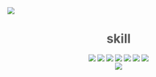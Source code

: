 <img src="https://capsule-render.vercel.app/api?type=Waving&color=78B2D1&height=200&section=header&text=Unnimm%20GitHub&fontSize=50&fontColor=ffffff&fontAlignY=40" />


<h1 align="center" style="color:#595959;">skill</h1>
<div align="center" style="grid-column:2">
<img src=https://img.shields.io/badge/HTML5-E34F26?style=for-the-badge&logo=html5&logoColor=white>
<img src=https://img.shields.io/badge/CSS-239120?&style=for-the-badge&logo=css3&logoColor=white>
<img src=https://img.shields.io/badge/JavaScript-F7DF1E?style=for-the-badge&logo=JavaScript&logoColor=white>
<img src=https://img.shields.io/badge/TypeScript-007ACC?style=for-the-badge&logo=typescript&logoColor=white>
<img src=https://img.shields.io/badge/React-20232A?style=for-the-badge&logo=react&logoColor=61DAFB>
<img src=https://img.shields.io/badge/Tailwind_CSS-38B2AC?style=for-the-badge&logo=tailwind-css&logoColor=white>
<img src=https://img.shields.io/badge/Next.js-000?logo=nextdotjs&logoColor=fff&style=for-the-badge>
</div>

<div align="center">
  <img src = "https://github-readme-stats.vercel.app/api?username=unnimm&show_icons=true&theme=transparent&title_color=1D73A1&icon_color=1D73A1&text_color=595959">
</div>
